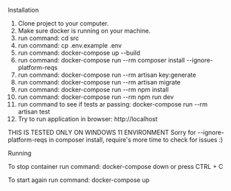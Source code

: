 Installation

1. Clone project to your computer.
2. Make sure docker is running on your machine.
3. run command: cd src
4. run command: cp .env.example .env
5. run command: docker-compose up --build
6. run command: docker-compose run --rm composer install --ignore-platform-reqs
7. run command: docker-compose run --rm artisan key:generate
8. run command: docker-compose run --rm artisan migrate
9. run command: docker-compose run --rm npm install
10. run command: docker-compose run --rm npm run dev
11. run command to see if tests ar passing: docker-compose run --rm artisan test
12. Try to run application in browser: http://localhost

THIS IS TESTED ONLY ON WINDOWS 11 ENVIRONMENT
Sorry for --ignore-platform-reqs in composer install, require's more time to check for issues :)

Running

To stop container run command: docker-compose down or press CTRL + C

To start again run command: docker-compose up
